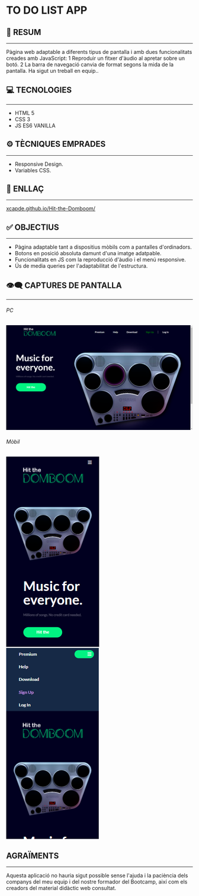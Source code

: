 # TO DO LIST APP

## 📜 RESUM
___
Pàgina web adaptable a diferents tipus de pantalla i amb dues funcionalitats creades amb JavaScript: 
1 Reproduir un fitxer d'àudio al apretar sobre un botó.
2 La barra de navegació canvia de format segons la mida de la pantalla.
Ha sigut un treball en equip..

## 💻 TECNOLOGIES
___
- HTML 5
- CSS 3
- JS ES6  VANILLA

## ⚙️ TÈCNIQUES EMPRADES
___
- Responsive Design.
- Variables CSS.

## 🔗 ENLLAÇ
___
[xcapde.github.io/Hit-the-Domboom/ ](https://xcapde.github.io/Hit-the-Domboom// "xcapde.github.io/Hit-the-Domboom/")

## ✅ OBJECTIUS
___
- Pàgina adaptable tant a dispositius mòbils com a pantalles d'ordinadors.
- Botons en posició absoluta damunt d'una imatge adatpable.
- Funcionalitats en JS com la reproducció d'àudio i el menú responsive.
- Ús de media queries per l'adaptabilitat de l'estructura.

## 👁️‍🗨️ CAPTURES DE PANTALLA
___

###### PC
![Principal](/Imatges/Screenshot%20PC.png "Principal")
###### Mòbil

![Principal](/Imatges/Screenshot%20mobile.png "Principal")
![Menú responsive](/Imatges/Screenshot%20menu.png "Menú responsive")


## AGRAÏMENTS
___
Aquesta aplicació no hauria sigut possible sense l'ajuda i la paciència dels companys del meu equip i del nostre formador del Bootcamp, així com els creadors del material didàctic web consultat.